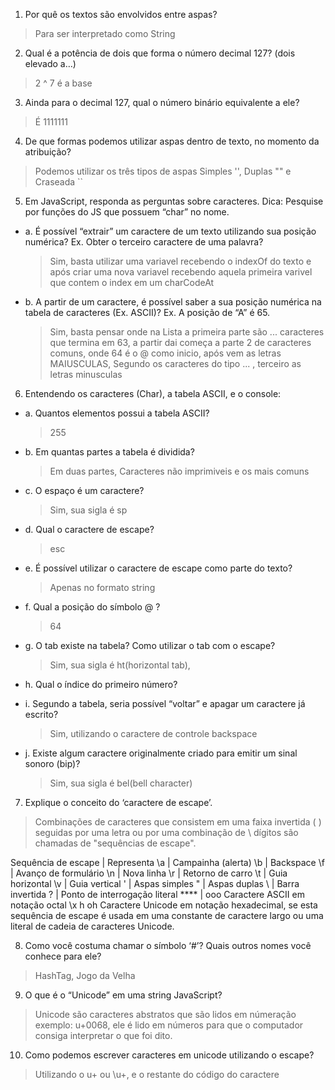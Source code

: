 1. Por quê os textos são envolvidos entre aspas?

> Para ser interpretado como String

2. Qual é a potência de dois que forma o número decimal 127? (dois elevado
   a…)

> 2 ^ 7 é a base

3. Ainda para o decimal 127, qual o número binário equivalente a ele?

> É 1111111

4. De que formas podemos utilizar aspas dentro de texto, no momento da
   atribuição?

> Podemos utilizar os três tipos de aspas Simples '', Duplas "" e Craseada ``

5. Em JavaScript, responda as perguntas sobre caracteres.
   Dica: Pesquise por funções do JS que possuem “char” no nome.

-   a. É possível “extrair” um caractere de um texto utilizando sua posição numérica? Ex. Obter o terceiro caractere de uma palavra?

    > Sim, basta utilizar uma variavel recebendo o indexOf do texto e após criar uma nova variavel recebendo aquela primeira varivel que contem o index em um charCodeAt

-   b. A partir de um caractere, é possível saber a sua posição numérica na tabela de caracteres (Ex. ASCII)? Ex. A posição de “A” é 65.

    > Sim, basta pensar onde na Lista a primeira parte são ... caracteres que termina em 63, a partir dai começa a parte 2 de caracteres comuns, onde 64 é o @ como inicio, após vem as letras MAIUSCULAS, Segundo os caracteres do tipo ... , terceiro as letras minusculas

6. Entendendo os caracteres (Char), a tabela ASCII, e o console:

-   a. Quantos elementos possui a tabela ASCII?

    > 255

-   b. Em quantas partes a tabela é dividida?

    > Em duas partes, Caracteres não imprimiveis e os mais comuns

-   c. O espaço é um caractere?

    > Sim, sua sigla é sp

-   d. Qual o caractere de escape?

    > esc

-   e. É possível utilizar o caractere de escape como parte do texto?

    > Apenas no formato string

-   f. Qual a posição do símbolo @ ?

    > 64

-   g. O tab existe na tabela? Como utilizar o tab com o escape?

    > Sim, sua sigla é ht(horizontal tab),

-   h. Qual o índice do primeiro número?

    >

-   i. Segundo a tabela, seria possível “voltar” e apagar um caractere já escrito?

    > Sim, utilizando o caractere de controle backspace

-   j. Existe algum caractere originalmente criado para emitir um sinal sonoro (bip)?
    > Sim, sua sigla é bel(bell character)

7. Explique o conceito do ‘caractere de escape’.

> Combinações de caracteres que consistem em uma faixa invertida ( ) seguidas por uma letra ou por uma combinação de \ dígitos são chamadas de "sequências de escape".

Sequência de escape | Representa
\a | Campainha (alerta)
\b | Backspace
\f | Avanço de formulário
\n | Nova linha
\r | Retorno de carro
\t | Guia horizontal
\v | Guia vertical
\' | Aspas simples
\" | Aspas duplas
\\ | Barra invertida
\? | Ponto de interrogação literal
\*\*\*\* | ooo Caractere ASCII em notação octal
\x h oh Caractere Unicode em notação hexadecimal, se esta sequência de escape é usada em uma constante de caractere largo ou uma literal de cadeia de caracteres Unicode.

8. Como você costuma chamar o símbolo ‘#’? Quais outros nomes você
   conhece para ele?

> HashTag, Jogo da Velha

9. O que é o “Unicode” em uma string JavaScript?

> Unicode são caracteres abstratos que são lidos em númeração exemplo: u+0068, ele é lido em números para que o computador consiga interpretar o que foi dito.

10. Como podemos escrever caracteres em unicode utilizando o escape?

> Utilizando o u+ ou \u+, e o restante do código do caractere
